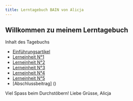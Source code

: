```yaml
---
title: Lerntagebuch BAIN von Alicja 
---
```


## Willkommen zu meinem Lerntagebuch

Inhalt des Tagebuchs

- [Einführungsartikel](Einführungsartikel.md)
- [Lerneinheit N°1](Lerneinheit1.md)
- [Lerneinheit N°2](Lerneinheit2.md)
- [Lerneinheit N°3](Lerneinheit3.md)
- [Lerneinheit N°4](Lerneinheit4.md)
- [Lerneinheit N°5](Lerneinheit5.md)
- [Abschlussbeitrag] ()

Viel Spass beim Durchstöbern!
Liebe Grüsse, Alicja
